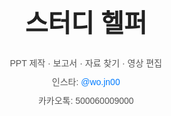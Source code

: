 <!DOCTYPE html>
<html lang="ko">
  <head>
    <meta charset="UTF-8" />
    <title>스터디 헬퍼</title>
    <style>
      body {
        font-family: sans-serif;
        max-width: 700px;
        margin: 80px auto;
        text-align: center;
      }
      h1 {
        font-size: 2.5rem;
        color: #222;
      }
      p {
        margin: 10px 0;
        color: #555;
      }
      a {
        color: #007bff;
        text-decoration: none;
      }
    </style>
  </head>
  <body>
    <h1>스터디 헬퍼</h1>
    <p>PPT 제작 · 보고서 · 자료 찾기 · 영상 편집</p>
    <p>인스타: <a href="https://instagram.com/wo.jn00" target="_blank">@wo.jn00</a></p>
    <p>카카오톡: 500060009000</p>
  </body>
</html>